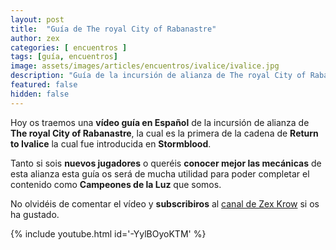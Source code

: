 ```yaml
---
layout: post
title:  "Guía de The royal City of Rabanastre"
author: zex
categories: [ encuentros ]
tags: [guía, encuentros]
image: assets/images/articles/encuentros/ivalice/ivalice.jpg
description: "Guía de la incursión de alianza de The royal City of Rabanastre"
featured: false
hidden: false
---
```

Hoy os traemos una **vídeo guía en Español** de la incursión de alianza de **The royal City of Rabanastre**, la cual es la primera de la cadena de **Return to Ivalice** la cual fue introducida en **Stormblood**.

Tanto si sois **nuevos jugadores** o queréis **conocer mejor las mecánicas** de esta alianza esta guía os será de mucha utilidad para poder completar el contenido como **Campeones de la Luz** que somos.

No olvidéis de comentar el vídeo y **subscribiros** al <a href="https://www.youtube.com/channel/UC6WMAsnnQXRP5pWG8dWwwnA" target="_blank">canal de Zex Krow</a> si os ha gustado.

{% include youtube.html id='-YylBOyoKTM' %}
